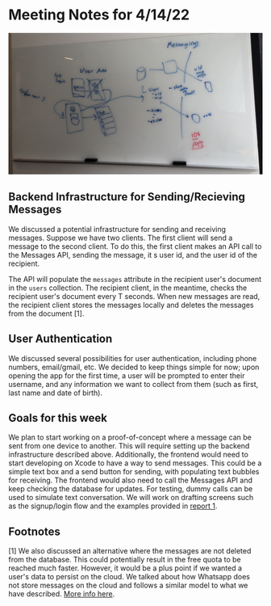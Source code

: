 # Meeting Notes for 4/14/22
![Whiteboard with backend system design for sending a message and ideas for User Authentication](imgs/4_14_22_board.jpg)

## Backend Infrastructure for Sending/Recieving Messages
We discussed a potential infrastructure for sending and receiving messages. Suppose we have two clients. The first client will send a message to the second client. To do this, the first client makes an API call to the Messages API, sending the message, it s user id, and the user id of the recipient.

The API will populate the `messages` attribute in the recipient user's document in the `users` collection. The recipient client, in the meantime, checks the recipient user's document every T seconds. When new messages are read, the recipient client stores the messages locally and deletes the messages from the document [1]. 


## User Authentication
We discussed several possibilities for user authentication, including phone numbers, email/gmail, etc. We decided to keep things simple for now; upon opening the app for the first time, a user will be prompted to enter their username, and any information we want to collect from them (such as first, last name and date of birth).

## Goals for this week
We plan to start working on a proof-of-concept where a message can be sent from one device to another. This will require setting up the backend infrastructure described above. Additionally, the frontend would need to start developing on Xcode to have a way to send messages. This could be a simple text box and a send button for sending, with populating text bubbles for receiving. The frontend would also need to call the Messages API and keep checking the database for updates. For testing, dummy calls can be used to simulate text conversation. We will work on drafting screens such as the signup/login flow and the examples provided in [report 1](https://github.com/DavidSRoy/sociable/blob/master/reports/report1.md).

## Footnotes
[1] We also discussed an alternative where the messages are not deleted from the database. This could potentially result in the free quota to be reached much faster. However, it would be a plus point if we wanted a user's data to persist on the cloud. We talked about how Whatsapp does not store messages on the cloud and follows a similar model to what we have described. [More info here](https://www.google.com/search?q=does+whatsapp+store+messages+on+server&client=safari&rls=en&sxsrf=APq-WBsUmxPnNcA3ib18LmCq5UIkS1EvSA%3A1649973572687&ei=RJlYYufRKdr59APinJbYBQ&oq=does+whats&gs_lcp=Cgdnd3Mtd2l6EAMYADIFCAAQkQIyBQgAEJECMgoIABCABBCHAhAUMgUIABCABDIFCAAQgAQyBQgAEIAEMgUIABCABDIFCAAQgAQyBQgAEIAEMgUIABCABDoECCMQJzoOCC4QgAQQsQMQxwEQ0QM6DgguEIAEELEDEMcBEKMCOggIABCABBCxAzoLCAAQgAQQsQMQgwE6BAgAEEM6BQgAELEDOgsILhCABBDHARCvAToFCC4QgARKBAhBGABKBAhGGABQAFjwB2COEGgAcAF4AIAB2gGIAfAHkgEFNy4xLjKYAQCgAQHAAQE&sclient=gws-wiz).
